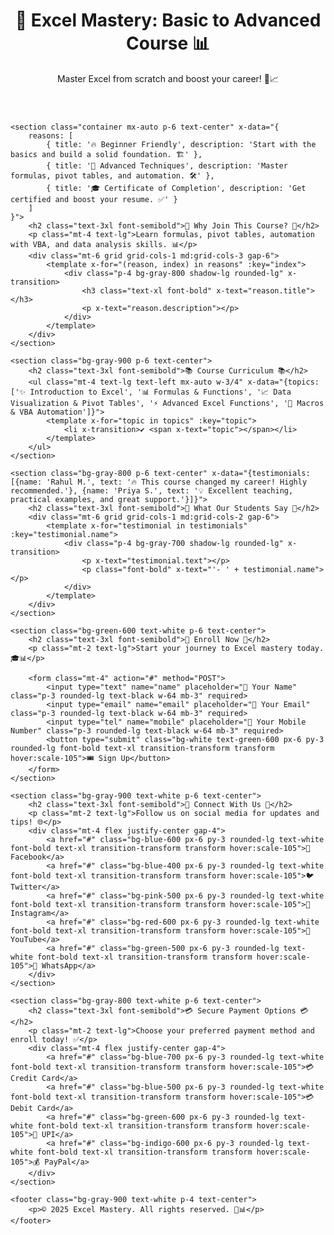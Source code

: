 <head>
    <meta charset="UTF-8">
    <meta name="viewport" content="width=device-width, initial-scale=1.0">
    <title>🚀 Excel Mastery: Basic to Advanced Course 📊</title>
    <link rel="stylesheet" href="https://cdnjs.cloudflare.com/ajax/libs/tailwindcss/2.2.19/tailwind.min.css">
    <script src="https://cdnjs.cloudflare.com/ajax/libs/alpinejs/3.12.0/cdn.min.js" defer></script>
</head>
<body class="bg-black text-white">
    <header class="bg-green-600 text-white py-6 text-center">
        <h1 class="text-4xl font-bold">🚀 Excel Mastery: Basic to Advanced Course 📊</h1>
        <p class="mt-2 text-lg">Master Excel from scratch and boost your career! 💼📈</p>
    </header>
    
    <section class="container mx-auto p-6 text-center" x-data="{
        reasons: [
            { title: '🔥 Beginner Friendly', description: 'Start with the basics and build a solid foundation. 🏗️' },
            { title: '🚀 Advanced Techniques', description: 'Master formulas, pivot tables, and automation. 🛠️' },
            { title: '🎓 Certificate of Completion', description: 'Get certified and boost your resume. ✅' }
        ]
    }">
        <h2 class="text-3xl font-semibold">🌟 Why Join This Course? 🌟</h2>
        <p class="mt-4 text-lg">Learn formulas, pivot tables, automation with VBA, and data analysis skills. 📊</p>
        <div class="mt-6 grid grid-cols-1 md:grid-cols-3 gap-6">
            <template x-for="(reason, index) in reasons" :key="index">
                <div class="p-4 bg-gray-800 shadow-lg rounded-lg" x-transition>
                    <h3 class="text-xl font-bold" x-text="reason.title"></h3>
                    <p x-text="reason.description"></p>
                </div>
            </template>
        </div>
    </section>
    
    <section class="bg-gray-900 p-6 text-center">
        <h2 class="text-3xl font-semibold">📚 Course Curriculum 📚</h2>
        <ul class="mt-4 text-lg text-left mx-auto w-3/4" x-data="{topics: ['✨ Introduction to Excel', '📊 Formulas & Functions', '📈 Data Visualization & Pivot Tables', '⚡ Advanced Excel Functions', '🤖 Macros & VBA Automation']}">
            <template x-for="topic in topics" :key="topic">
                <li x-transition>✔️ <span x-text="topic"></span></li>
            </template>
        </ul>
    </section>
    
    <section class="bg-gray-800 p-6 text-center" x-data="{testimonials: [{name: 'Rahul M.', text: '🔥 This course changed my career! Highly recommended.'}, {name: 'Priya S.', text: '💡 Excellent teaching, practical examples, and great support.'}]}">
        <h2 class="text-3xl font-semibold">💬 What Our Students Say 💬</h2>
        <div class="mt-6 grid grid-cols-1 md:grid-cols-2 gap-6">
            <template x-for="testimonial in testimonials" :key="testimonial.name">
                <div class="p-4 bg-gray-700 shadow-lg rounded-lg" x-transition>
                    <p x-text="testimonial.text"></p>
                    <p class="font-bold" x-text="'- ' + testimonial.name"></p>
                </div>
            </template>
        </div>
    </section>
    
    <section class="bg-green-600 text-white p-6 text-center">
        <h2 class="text-3xl font-semibold">🚀 Enroll Now 🎯</h2>
        <p class="mt-2 text-lg">Start your journey to Excel mastery today. 🎓📊</p>
        
        <form class="mt-4" action="#" method="POST">
            <input type="text" name="name" placeholder="👤 Your Name" class="p-3 rounded-lg text-black w-64 mb-3" required>
            <input type="email" name="email" placeholder="📧 Your Email" class="p-3 rounded-lg text-black w-64 mb-3" required>
            <input type="tel" name="mobile" placeholder="📱 Your Mobile Number" class="p-3 rounded-lg text-black w-64 mb-3" required>
            <button type="submit" class="bg-white text-green-600 px-6 py-3 rounded-lg font-bold text-xl transition-transform transform hover:scale-105">🎟️ Sign Up</button>
        </form>
    </section>

    <section class="bg-gray-900 text-white p-6 text-center">
        <h2 class="text-3xl font-semibold">📲 Connect With Us 📲</h2>
        <p class="mt-2 text-lg">Follow us on social media for updates and tips! 🌐</p>
        <div class="mt-4 flex justify-center gap-4">
            <a href="#" class="bg-blue-600 px-6 py-3 rounded-lg text-white font-bold text-xl transition-transform transform hover:scale-105">🔵 Facebook</a>
            <a href="#" class="bg-blue-400 px-6 py-3 rounded-lg text-white font-bold text-xl transition-transform transform hover:scale-105">🐦 Twitter</a>
            <a href="#" class="bg-pink-500 px-6 py-3 rounded-lg text-white font-bold text-xl transition-transform transform hover:scale-105">📸 Instagram</a>
            <a href="#" class="bg-red-600 px-6 py-3 rounded-lg text-white font-bold text-xl transition-transform transform hover:scale-105">🎥 YouTube</a>
            <a href="#" class="bg-green-500 px-6 py-3 rounded-lg text-white font-bold text-xl transition-transform transform hover:scale-105">👥 WhatsApp</a>
        </div>
    </section>

    <section class="bg-gray-800 text-white p-6 text-center">
        <h2 class="text-3xl font-semibold">💳 Secure Payment Options 💳</h2>
        <p class="mt-2 text-lg">Choose your preferred payment method and enroll today! ✅</p>
        <div class="mt-4 flex justify-center gap-4">
            <a href="#" class="bg-blue-700 px-6 py-3 rounded-lg text-white font-bold text-xl transition-transform transform hover:scale-105">💳 Credit Card</a>
            <a href="#" class="bg-blue-500 px-6 py-3 rounded-lg text-white font-bold text-xl transition-transform transform hover:scale-105">💳 Debit Card</a>
            <a href="#" class="bg-green-600 px-6 py-3 rounded-lg text-white font-bold text-xl transition-transform transform hover:scale-105">📲 UPI</a>
            <a href="#" class="bg-indigo-600 px-6 py-3 rounded-lg text-white font-bold text-xl transition-transform transform hover:scale-105">💰 PayPal</a>
        </div>
    </section>
    
    <footer class="bg-gray-900 text-white p-4 text-center">
        <p>© 2025 Excel Mastery. All rights reserved. 🚀📊</p>
    </footer>
</body>
</html>
